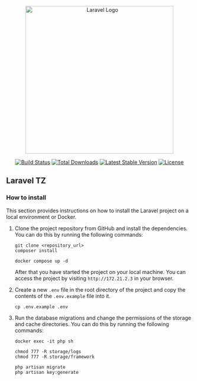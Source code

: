 <p align="center"><a href="https://laravel.com" target="_blank"><img src="https://raw.githubusercontent.com/laravel/art/master/logo-lockup/5%20SVG/2%20CMYK/1%20Full%20Color/laravel-logolockup-cmyk-red.svg" width="400" alt="Laravel Logo"></a></p>

<p align="center">
<a href="https://github.com/laravel/framework/actions"><img src="https://github.com/laravel/framework/workflows/tests/badge.svg" alt="Build Status"></a>
<a href="https://packagist.org/packages/laravel/framework"><img src="https://img.shields.io/packagist/dt/laravel/framework" alt="Total Downloads"></a>
<a href="https://packagist.org/packages/laravel/framework"><img src="https://img.shields.io/packagist/v/laravel/framework" alt="Latest Stable Version"></a>
<a href="https://packagist.org/packages/laravel/framework"><img src="https://img.shields.io/packagist/l/laravel/framework" alt="License"></a>
</p>

## Laravel TZ

### How to install

This section provides instructions on how to install the Laravel project on a local environment or Docker.

1. Clone the project repository from GitHub and install the dependencies. You can do this by running the following commands:

    ```shell
    git clone <repository_url>
    composer install

    docker compose up -d
    ```
    After that you have started the project on your local machine. You can access the project by visiting `http://172.21.2.3` in your browser.

2. Create a new `.env` file in the root directory of the project and copy the contents of the `.env.example` file into it.

    ```shell
    cp .env.example .env
    ```

3. Run the database migrations and change the permissions of the storage and cache directories. You can do this by running the following commands:

    ```shell
    docker exec -it php sh

    chmod 777 -R storage/logs
    chmod 777 -R storage/framework

    php artisan migrate
    php artisan key:generate
    ```
